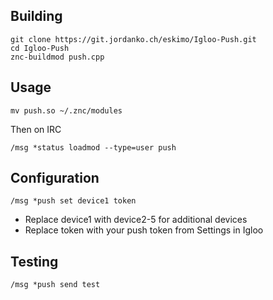 ## Building

```
git clone https://git.jordanko.ch/eskimo/Igloo-Push.git
cd Igloo-Push
znc-buildmod push.cpp
```

## Usage

`mv push.so ~/.znc/modules`
 
Then on IRC

`/msg *status loadmod --type=user push`

## Configuration

`/msg *push set device1 token`

* Replace device1 with device2-5 for additional devices
* Replace token with your push token from Settings in Igloo

## Testing

`/msg *push send test`